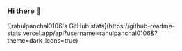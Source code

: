 ### Hi there 👋

<!--
**rahulpanchal0106/rahulpanchal0106** is a ✨ _special_ ✨ repository because its `README.md` (this file) appears on your GitHub profile.

Here are some ideas to get you started:

- 🔭 I’m currently working on ...
- 🌱 I’m currently learning ...
- 👯 I’m looking to collaborate on ...
- 🤔 I’m looking for help with ...
- 💬 Ask me about ...
- 📫 How to reach me: ...
- 😄 Pronouns: ...
- ⚡ Fun fact: ...
-->

<div>
      ![rahulpanchal0106's GitHub stats](https://github-readme-stats.vercel.app/api?username=rahulpanchal0106&?theme=dark_icons=true)
</div>
